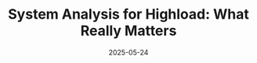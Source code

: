---
title: "System Analysis for Highload: What Really Matters"
date: 2025-05-24
type: "events"
role: "Speaker"
location: "Saint Petersburg"
source_url: "https://analystdays.ru/ru/talk/131098"
---
